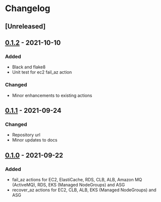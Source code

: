 # Changelog

## [Unreleased]

## [0.1.2][] - 2021-10-10
[0.1.2]: https://github.com/awslabs/aws-az-failure-chaostoolkit/tree/v0.1.2

### Added
- Black and flake8
- Unit test for ec2 fail_az action
  
### Changed
- Minor enhancements to existing actions
  
## [0.1.1][] - 2021-09-24
[0.1.1]: https://github.com/awslabs/aws-az-failure-chaostoolkit/tree/v0.1.1

### Changed
- Repository url
- Minor updates to docs

## [0.1.0][] - 2021-09-22
[0.1.0]: https://github.com/awslabs/aws-az-failure-chaostoolkit/tree/v0.1.0

### Added
- fail_az actions for EC2, ElastiCache, RDS, CLB, ALB, Amazon MQ (ActiveMQ), RDS, EKS (Managed NodeGroups) and ASG
- recover_az actions for EC2, CLB, ALB, EKS (Managed NodeGroups) and ASG